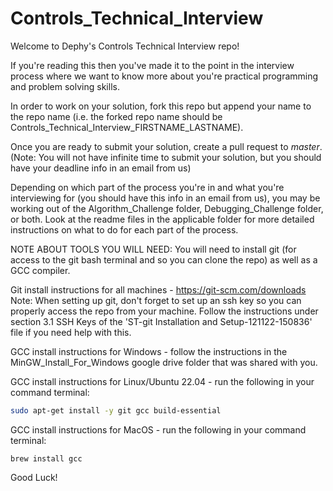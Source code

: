 # Controls_Technical_Interview

Welcome to Dephy's Controls Technical Interview repo!

If you're reading this then you've made it to the point in the interview process where we want
to know more about you're practical programming and problem solving skills.

In order to work on your solution, fork this repo but append your name to the repo name 
(i.e. the forked repo name should be Controls_Technical_Interview_FIRSTNAME_LASTNAME).

Once you are ready to submit your solution, create a pull request to _master_.
(Note: You will not have infinite time to submit your solution, but you should have your deadline
info in an email from us)

Depending on which part of the process you're in and what you're interviewing for (you should have 
this info in an email from us), you may be working out of the Algorithm_Challenge folder, 
Debugging_Challenge folder, or both. Look at the readme files in the applicable folder for more 
detailed instructions on what to do for each part of the process.

NOTE ABOUT TOOLS YOU WILL NEED:
You will need to install git (for access to the git bash terminal and so you can clone the repo) as 
well as a GCC compiler.

Git install instructions for all machines - https://git-scm.com/downloads
Note: When setting up git, don't forget to set up an ssh key so you can properly access the repo from 
your machine. Follow the instructions under section 3.1 SSH Keys of the 'ST-git Installation and 
Setup-121122-150836' file if you need help with this.

GCC install instructions for Windows - follow the instructions in the MinGW_Install_For_Windows google 
drive folder that was shared with you.

GCC install instructions for Linux/Ubuntu 22.04 - run the following in your command terminal:

```bash
sudo apt-get install -y git gcc build-essential
```
	
GCC install instructions for MacOS - run the following in your command terminal:

```
brew install gcc
```

Good Luck!
